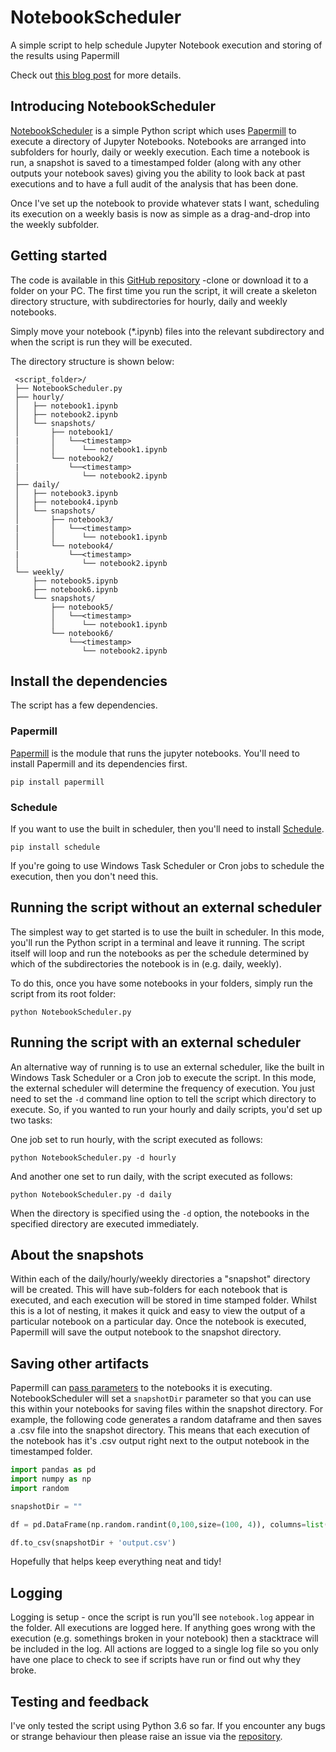 # NotebookScheduler
A simple script to help schedule Jupyter Notebook execution and storing of the results using Papermill

Check out [this blog post](https://productmetrics.net/blog/schedule-jupyter-notebooks/) for more details.

## Introducing NotebookScheduler

[NotebookScheduler](https://github.com/Joshuaek/NotebookScheduler) is a simple Python script which uses [Papermill](https://github.com/nteract/papermill) to execute a directory of Jupyter Notebooks. Notebooks are arranged into subfolders for hourly, daily or weekly execution. Each time a notebook is run, a snapshot is saved to a timestamped folder (along with any other outputs your notebook saves) giving you the ability to look back at past executions and to have a full audit of the analysis that has been done.

Once I've set up the notebook to provide whatever stats I want, scheduling its execution on a weekly basis is now as simple as a drag-and-drop  into the weekly subfolder.

## Getting started

The code is available in this [GitHub repository](https://github.com/Joshuaek/NotebookScheduler) -clone or download it to a folder on your PC. The first time you run the script, it will create a skeleton directory structure, with subdirectories for hourly, daily and weekly notebooks.

Simply move your notebook (*.ipynb) files into the relevant subdirectory and when the script is run they will be executed.

The directory structure is shown below:

```
 <script_folder>/
 ├── NotebookScheduler.py 
 ├── hourly/
 │   ├── notebook1.ipynb
 │   ├── notebook2.ipynb
 │   └── snapshots/
 │       ├── notebook1/
 |       │   └──<timestamp>
 │       │      └── notebook1.ipynb
 │       └── notebook2/    
 |           └──<timestamp>
 │              └── notebook2.ipynb 
 ├── daily/
 │   ├── notebook3.ipynb
 │   ├── notebook4.ipynb
 │   └── snapshots/
 │       ├── notebook3/
 |       │   └──<timestamp>
 │       │      └── notebook1.ipynb
 │       └── notebook4/    
 |           └──<timestamp>
 │              └── notebook2.ipynb 
 └── weekly/
     ├── notebook5.ipynb
     ├── notebook6.ipynb
     └── snapshots/
         ├── notebook5/
         │   └──<timestamp>
         │      └── notebook1.ipynb
         └── notebook6/    
             └──<timestamp>
                └── notebook2.ipynb 
```

## Install the dependencies

The script has a few dependencies.

### Papermill

[Papermill](https://github.com/nteract/papermill) is the module that runs the jupyter notebooks. You'll need to install Papermill and its dependencies first.

``` 
pip install papermill 
```

### Schedule

If you want to use the built in scheduler, then you'll need to install [Schedule](https://pypi.org/project/schedule/).

``` 
pip install schedule 
```

If you're going to use Windows Task Scheduler or Cron jobs to schedule the execution, then you don't need this. 

## Running the script without an external scheduler

The simplest way to get started is to use the built in scheduler. In this mode, you'll run the Python script in a terminal and leave it running. The script itself will loop and run the notebooks as per the schedule determined by which of the subdirectories the notebook is in (e.g. daily, weekly).

To do this, once you have some notebooks in your folders, simply run the script from its root folder:

``` 
python NotebookScheduler.py 
```

## Running the script with an external scheduler

An alternative way of running is to use an external scheduler, like the built in Windows Task Scheduler or a Cron job to execute the script. In this mode, the external scheduler will determine the frequency of execution. You just need to set the ```-d``` command line option to tell the script which directory to execute. So, if you wanted to run your hourly and daily scripts, you'd set up two tasks:

One job set to run hourly, with the script executed as follows:

```
python NotebookScheduler.py -d hourly
```

And another one set to run daily, with the script executed as follows:

```
python NotebookScheduler.py -d daily
```

When the directory is specified using the ```-d``` option, the notebooks in the specified directory are executed immediately.

## About the snapshots

Within each of the daily/hourly/weekly directories a "snapshot" directory will be created. This will have sub-folders for each notebook that is executed, and each execution will be stored in time stamped folder. Whilst this is a lot of nesting, it makes it quick and easy to view the output of a particular notebook on a particular day. Once the notebook is executed, Papermill will save the output notebook to the snapshot directory.

## Saving other artifacts

Papermill can [pass parameters](https://papermill.readthedocs.io/en/latest/usage-parameterize.html)  to the notebooks it is executing. NotebookScheduler will set a ```snapshotDir``` parameter so that you can use this within your notebooks for saving files within the snapshot directory. For example, the following code generates a random dataframe and then saves a .csv file into the snapshot directory. This means that each execution of the notebook has it's .csv output right next to the output notebook in the timestamped folder.

```python
import pandas as pd
import numpy as np
import random

snapshotDir = ""

df = pd.DataFrame(np.random.randint(0,100,size=(100, 4)), columns=list('ABCD'))

df.to_csv(snapshotDir + 'output.csv')
```

Hopefully that helps keep everything neat and tidy!

## Logging

Logging is setup - once the script is run you'll see ```notebook.log``` appear in the folder. All executions are logged here. If anything goes wrong with the execution (e.g. somethings broken in your notebook) then a stacktrace will be included in the log. All actions are logged to a single log file so you only have one place to check to see if scripts have run or find out why they broke.

## Testing and feedback

I've only tested the script using Python 3.6 so far. If you encounter any bugs or strange behaviour then please raise an issue via the [repository](https://github.com/Joshuaek/NotebookScheduler).